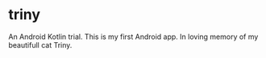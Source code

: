 # triny
An Android Kotlin trial. This is my first Android app. In loving memory of my beautifull cat Triny.
